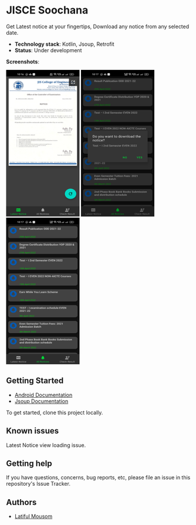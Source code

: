 # JISCE Soochana

Get Latest notice at your fingertips, Download any notice from any selected date.

 - **Technology stack**: Kotlin, Jsoup, Retrofit
  - **Status**: Under development


**Screenshots**: 

<img src="https://raw.githubusercontent.com/osljisce/JISCE_Soochana/0e9da60b1dc232bea7dce3b1c962be39d06a7693/ScreenShots/1.jpg" width="200" height="400"> <img src="https://raw.githubusercontent.com/osljisce/JISCE_Soochana/0e9da60b1dc232bea7dce3b1c962be39d06a7693/ScreenShots/2.jpg" width="200" height="400">   <img src="https://raw.githubusercontent.com/osljisce/JISCE_Soochana/0e9da60b1dc232bea7dce3b1c962be39d06a7693/ScreenShots/3.jpg" width="200" height="400">  



## Getting Started

- [Android Documentation](https://developer.android.com/docs)
- [Jsoup Documentation](https://jsoup.org/)


To get started, clone this project locally.


## Known issues

Latest Notice view loading issue.

## Getting help

If you have questions, concerns, bug reports, etc, please file an issue in this repository's Issue Tracker.


## Authors

- [Latiful Mousom](https://github.com/lmousom)
